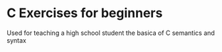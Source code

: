 # C Exercises for beginners 

Used for teaching a high school student the basica of C semantics and syntax
